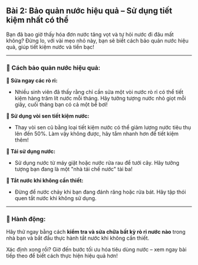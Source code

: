 ## Bài 2: Bảo quản nước hiệu quả – Sử dụng tiết kiệm nhất có thể  

Bạn đã bao giờ thấy hóa đơn nước tăng vọt và tự hỏi nước đi đâu mất không? Đừng lo, với vài mẹo nhỏ này, bạn sẽ biết cách bảo quản nước hiệu quả, giúp tiết kiệm nước và tiền bạc!

---

### 📌 Cách bảo quản nước hiệu quả:

**🔹 Sửa ngay các rò rỉ:**
- Nhiều sinh viên đã thấy rằng chỉ cần sửa một vòi nước rò rỉ có thể tiết kiệm hàng trăm lít nước mỗi tháng. Hãy tưởng tượng nước nhỏ giọt mỗi giây, cuối tháng bạn có cả một bể bơi!

**🔹 Sử dụng vòi sen tiết kiệm nước:**
- Thay vòi sen cũ bằng loại tiết kiệm nước có thể giảm lượng nước tiêu thụ lên đến 50%. Làm vậy không được, hãy tắm nhanh hơn để tiết kiệm thêm!

**🔹 Tái sử dụng nước:**
- Sử dụng nước từ máy giặt hoặc nước rửa rau để tưới cây. Hãy tưởng tượng bạn đang là một "nhà tái chế nước" tài ba!

**🔹 Tắt nước khi không cần thiết:**
- Đừng để nước chảy khi bạn đang đánh răng hoặc rửa bát. Hãy tập thói quen tắt nước khi không sử dụng.

---

### 🚀 Hành động:

Hãy thử ngay bằng cách **kiểm tra và sửa chữa bất kỳ rò rỉ nước nào** trong nhà bạn và bắt đầu thực hành tắt nước khi không cần thiết.

Xác định xong rồi? Giờ đến bước tối ưu hóa tiêu dùng nước – xem ngay bài tiếp theo để biết cách thực hiện hiệu quả hơn!